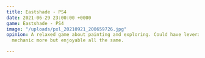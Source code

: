 ```yaml
---
title: Eastshade - PS4
date: 2021-06-29 23:00:00 +0000
game: Eastshade - PS4
image: "/uploads/pxl_20210921_200659726.jpg"
opinion: A relaxed game about painting and exploring. Could have leveraged the painting
  mechanic more but enjoyable all the same.

---
```

